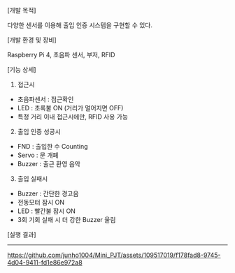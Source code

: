 [개발 목적]

다양한 센서를 이용해 출입 인증 시스템을 구현할 수 있다.

[개발 환경 및 장비]

Raspberry Pi 4, 초음파 센서, 부저, RFID

[기능 상세]

1. 접근시
  - 초음파센서 : 접근확인
  - LED : 초록불 ON (거리가 멀어지면 OFF)
  - 특정 거리 이내 접근시에만, RFID 사용 가능

2. 출입 인증 성공시
  - FND : 출입한 수 Counting
  - Servo : 문 개폐
  - Buzzer : 출근 환영 음악

3. 출입 실패시
  - Buzzer : 간단한 경고음
  - 전동모터 잠시 ON
  - LED : 빨간불 잠시 ON
  - 3회 기회 실패 시 더 강한 Buzzer 울림

[실행 결과]

---


https://github.com/junho1004/Mini_PJT/assets/109517019/f178fad8-9745-4d04-9411-fd1e86e972a8
